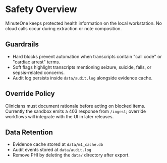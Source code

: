 # Safety Overview

MinuteOne keeps protected health information on the local workstation. No cloud calls occur during extraction or note composition.

## Guardrails
- Hard blocks prevent automation when transcripts contain "call code" or "cardiac arrest" terms.
- Soft flags highlight transcripts mentioning seizure, suicide, falls, or sepsis-related concerns.
- Audit log persists inside `data/audit.log` alongside evidence cache.

## Override Policy
Clinicians must document rationale before acting on blocked items. Currently the sandbox emits a 403 response from `/ingest`; override workflows will integrate with the UI in later releases.

## Data Retention
- Evidence cache stored at `data/m1_cache.db`
- Audit events stored at `data/audit.log`
- Remove PHI by deleting the `data/` directory after export.
